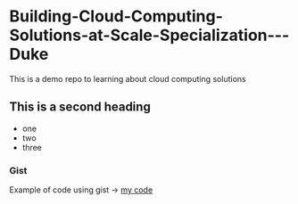 # Building-Cloud-Computing-Solutions-at-Scale-Specialization---Duke
This is a demo repo to learning about cloud computing solutions

## This is a second heading

* one
* two
* three

### Gist

Example of code using gist -> [my code](https://gist.github.com/166256dsfarias/f708e3112fd2ac71a14d30dcf6c82ae6)
